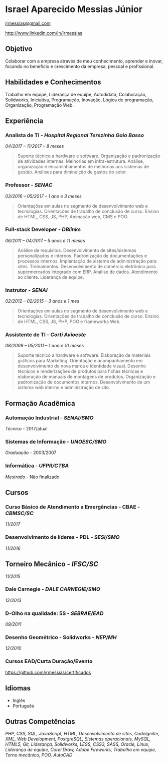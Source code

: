 # Israel Aparecido Messias Júnior
jrmessias@gmail.com

http://www.linkedin.com/in/jrmessias

## Objetivo
Colaborar com a empresa através de meu conhecimento, aprender e inovar, focando no benefício e crescimento da empresa, pessoal e profissional.

## Habilidades e Conhecimentos
Trabalho em equipe, Liderança de equipe, Autodidata, Colaboração, Solidworks, Iniciativa, Programação, Inovação, Lógica de programação, Organização, Programação Web.

## Experiência

### Analista de TI - *Hospital Regional Terezinha Gaio Basso*
*04/2017 – 11/2017 – 8 meses*
> Suporte técnico a hardware e software. Organização e padronização de atividades internas. Melhorias em infra-estrutura. Análise, organização e encaminhamentos de melhorias aos sistemas de gestão. Análises para diminuição de gastos do setor.

### Professor - *SENAC*
*03/2016 – 05/2017 – 1 ano e 3 meses*
> Orientações em aulas no segmento de desenvolvimento web e tecnologias. Orientações de trabalho de conclusão de curso. Ensino de HTML, CSS, JS, PHP, Animação web, CMS e POO.

### Full-stack Developer - *DBlinks*
*06/2011 – 04/2017 – 5 anos e 11 meses*
> Análise de requisitos. Desenvolvimento de sites/sistemas personalizados e internos. Padronização de documentações e processos internos. Implantação de sistema de administração para sites. Treinamentos. Desenvolvimento de comércio eletrônico para supermercados integrado com ERP. Análise de dados. Atendimento ao cliente. Liderança de equipe.

### Instrutor - *SENAI*
*02/2012 – 02/2015 – 3 anos e 1 mes*
> Orientações em aulas no segmento de desenvolvimento web e tecnologias. Orientações de trabalho de conclusão de curso. Ensino de HTML, CSS, JS, PHP, POO e frameworks Web.

### Assistente de TI - *Corti Avioeste*
*08/2009 – 05/2011 – 1 ano e 10 meses*
> Suporte técnico a hardware e software. Elaboração de materiais gráficos para Marketing. Orientação e acompanhamento em desenvolvimento de nova marca e identidade visual. Desenho técnicos e renderizações de produtos para fichas técnicas e elaboração de manuais de montagens de produtos. Organização e padronização de documentos internos. Desenvolvimento de um sistema web interno e administração de site.

## Formação Acadêmica
### Automação Industrial - *SENAI/SMO*
*Técnico* - 2017/atual

### Sistemas de Informação - *UNOESC/SMO*
*Graduação* - 2003/2007

### Informática - *UFPR/CTBA*
*Mestrado* - Não finalizado

## Cursos
### Curso Básico de Atendimento a Emergências - CBAE - *CBMSC/SC*
*11/2017*

### Desenvolvimento de líderes - PDL - *SESI/SMO*
*11/2016*

## Torneiro Mecânico - *IFSC/SC*
*11/2015*

### Dale Carnegie -  *DALE CARNEGIE/SMO*
*12/2013*

### D-Olho na qualidade: 5S - *SEBRAE/EAD*
*09/2011*

### Desenho Geométrico - Solidworks - *NEP/MH*
*12/2010*

### Cursos EAD/Curta Duração/Evento
https://github.com/jrmessias/certificados

## Idiomas
- Inglês
- Português

## Outras Competências
*PHP, CSS, SQL, JavaScript, HTML, Desenvolvimento de sites, CodeIgniter, XML, Web Development, PostgreSQL, Sistemas operacionais, MySQL, HTML5, Git, Liderança, Solidworks, LESS, CSS3, SASS, Oracle, Linux, Liderança de equipe, Corel Draw, Adobe Fireworks, Trabalho em equipe, Torno mecânico, POO, AutoCAD*
